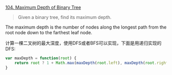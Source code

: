 [104. Maximum Depth of Binary Tree](https://leetcode.com/problems/maximum-depth-of-binary-tree/)

>Given a binary tree, find its maximum depth.
>
The maximum depth is the number of nodes along the longest path from the root node down to the farthest leaf node.

计算一棵二叉树的最大深度，使用DFS或者BFS可以实现，下面是用递归实现的DFS:
```js
var maxDepth = function(root) {
    return root ? 1 + Math.max(maxDepth(root.left), maxDepth(root.right)) : 0
}
```